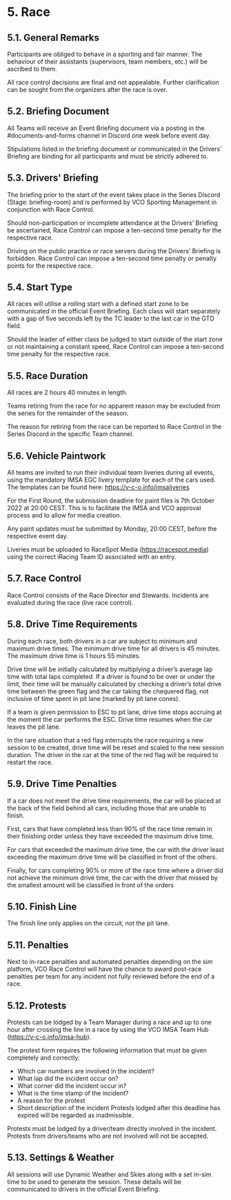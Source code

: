 # 5. Race

## 5.1. General Remarks
Participants are obliged to behave in a sporting and fair manner. The behaviour of their assistants (supervisors, team members, etc.) will be ascribed to them.

All race control decisions are final and not appealable. Further clarification can be sought from the organizers after the race is over.

## 5.2. Briefing Document
All Teams will receive an Event Briefing document via a posting in the #documents-and-forms channel in Discord one week before event day.

Stipulations listed in the briefing document or communicated in the Drivers’ Briefing are binding for all participants and must be strictly adhered to.

## 5.3. Drivers' Briefing
The briefing prior to the start of the event takes place in the Series Discord (Stage: briefing-room) and is performed by VCO Sporting Management in conjunction with Race Control.

Should non-participation or incomplete attendance at the Drivers’ Briefing be ascertained, Race Control can impose a ten-second time penalty for the respective race.

Driving on the public practice or race servers during the Drivers’ Briefing is forbidden. Race Control can impose a ten-second time penalty or penalty points for the respective race.

## 5.4. Start Type
All races will utilise a rolling start with a defined start zone to be communicated in the official Event Briefing. Each class will start separately with a gap of five seconds left by the TC leader to the last car in the GTD field.

Should the leader of either class be judged to start outside of the start zone or not maintaining a constant speed, Race Control can impose a ten-second time penalty for the respective race.

## 5.5. Race Duration
All races are 2 hours 40 minutes in length.

Teams retiring from the race for no apparent reason may be excluded from the series for the remainder of the season.

The reason for retiring from the race can be reported to Race Control in the Series Discord in the specific Team channel.

## 5.6. Vehicle Paintwork
All teams are invited to run their individual team liveries during all events, using the mandatory IMSA EGC livery template for each of the cars used. The templates can be found here: https://v-c-o.info/imsaliveries

For the First Round, the submission deadline for paint files is 7th October 2022 at 20:00 CEST. This is to facilitate the IMSA and VCO approval process and to allow for media creation.

Any paint updates must be submitted by Monday, 20:00 CEST, before the respective event day.

Liveries must be uploaded to RaceSpot Media (https://racespot.media) using the correct iRacing Team ID associated with an entry.

## 5.7. Race Control
Race Control consists of the Race Director and Stewards. Incidents are evaluated during the race (live race control).

## 5.8. Drive Time Requirements
During each race, both drivers in a car are subject to minimum and maximum drive times. The minimum drive time for all drivers is 45 minutes. The maximum drive time is 1 hours 55 minutes.

Drive time will be initially calculated by multiplying a driver’s average lap time with total laps completed. If a driver is found to be over or under the limit, their time will be manually calculated by checking a driver’s total drive time between the green flag and the car taking the chequered flag, not inclusive of time spent in pit lane (marked by pit lane cones).

If a team is given permission to ESC to pit lane, drive time stops accruing at the moment the car performs the ESC. Drive time resumes when the car leaves the pit lane.

In the rare situation that a red flag interrupts the race requiring a new session to be created, drive time will be reset and scaled to the new session duration. The driver in the car at the time of the red flag will be required to restart the race.


## 5.9. Drive Time Penalties
If a car does not meet the drive time requirements, the car will be placed at the back of the field behind all cars, including those that are unable to finish.

First, cars that have completed less than 90% of the race time remain in their finishing order unless they have exceeded the maximum drive time.

For cars that exceeded the maximum drive time, the car with the driver least exceeding the maximum drive time will be classified in front of the others.

Finally, for cars completing 90% or more of the race time where a driver did not achieve the minimum drive time, the car with the driver that missed by the smallest amount will be classified in front of the orders

## 5.10. Finish Line
The finish line only applies on the circuit, not the pit lane.

## 5.11. Penalties
Next to in-race penalties and automated penalties depending on the sim platform, VCO Race Control will have the chance to award post-race penalties per team for any incident not fully reviewed before the end of a race.

## 5.12. Protests
Protests can be lodged by a Team Manager during a race and up to one hour after crossing the line in a race by using the VCO IMSA Team Hub (https://v-c-o.info/imsa-hub).

The protest form requires the following information that must be given completely and correctly:

- Which car numbers are involved in the incident?
- What lap did the incident occur on?
- What corner did the incident occur in?
- What is the time stamp of the incident?
- A reason for the protest
- Short description of the incident
Protests lodged after this deadline has expired will be regarded as inadmissible.

Protests must be lodged by a driver/team directly involved in the incident. Protests from drivers/teams who are not involved will not be accepted.

## 5.13. Settings & Weather
All sessions will use Dynamic Weather and Skies along with a set in-sim time to be used to generate the session. These details will be communicated to drivers in the official Event Briefing.
